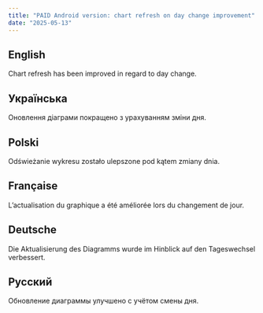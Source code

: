 ```yaml
---
title: "PAID Android version: chart refresh on day change improvement"
date: "2025-05-13"
---
```


## English

Chart refresh has been improved in regard to day change.

## Українська

Оновлення діаграми покращено з урахуванням зміни дня.

## Polski

Odświeżanie wykresu zostało ulepszone pod kątem zmiany dnia.

## Française

L’actualisation du graphique a été améliorée lors du changement de jour.

## Deutsche

Die Aktualisierung des Diagramms wurde im Hinblick auf den Tageswechsel verbessert.

## Русский

Обновление диаграммы улучшено с учётом смены дня.
